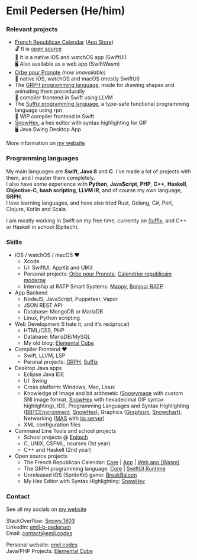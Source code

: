 # Emil Pedersen (He/him)

### Relevant projects

- [French Republican Calendar](https://emil.codes/projects/french-republican-calendar/) ([App Store](https://apps.apple.com/fr/app/calendrier-republicain-moderne/id1509106182))  
🔓 It is [open source](https://github.com/Snowy1803/FrenchRepublicanCalendar)  
📱 It is a native iOS and watchOS app (SwiftUI)   
🖥 Also available as a web app (SwiftWasm)  
- [Orbe pour Pronote](https://emil.codes/projects/orbe-pour-pronote/) *(now unavailable)*  
📱 native iOS, watchOS and macOS (mostly SwiftUI)
- The [GRPH programming language](https://github.com/grph-lang/grph), made for drawing shapes and animating them procedurally  
📘 compiler frontend in Swift using LLVM
- The [Suffix programming language](https://github.com/Snowy1803/suffix-lang), a type-safe functional programming language using rpn  
📘 WIP compiler frontend in Swift
- [SnowHex](https://github.com/Snowy1803/SnowHex), a hex editor with syntax highlighting for GIF  
🖥 Java Swing Desktop App

More information on [my website](https://emil.codes)

### Programming languages

My main languages are **Swift**, **Java 8** and **C**. I've made a lot of projects with them, and I master them completely.  
I also have some experience with **Python**, **JavaScript**, **PHP**, **C++**, **Haskell**, **Objective-C**, **bash scripting**, **LLVM IR**, and of course my own language, **GRPH**.  
I love learning languages, and have also tried Rust, Golang, C#, Perl, Clojure, Kotlin and Scala.

I am mostly working in Swift on my free time, currently on [Suffix](https://github.com/Snowy1803/suffix-lang), and C++ or Haskell in school (Epitech).

### Skills

 - iOS / watchOS / macOS :heart:
    - Xcode
    - UI: SwiftUI, AppKit and UIKit
    - Personal projects: [Orbe pour Pronote](https://apps.apple.com/fr/app/orbe-pour-pronote/id1508406857), [Calendrier républicain moderne](https://apps.apple.com/fr/app/calendrier-republicain-moderne/id1509106182)
    - Internship at RATP Smart Systems: [Mappy](https://apps.apple.com/fr/app/mappy/id313834655), [Bonjour RATP](https://apps.apple.com/fr/app/bonjour-ratp/id507107090)
 - App Backend
    - NodeJS, JavaScript, Puppeteer, Vapor
    - JSON REST API
    - Database: MongoDB or MariaDB
    - Linux, Python scripting
 - Web Development (I hate it, and it's reciprocal)
    - HTML/CSS, PHP
    - Database: MariaDB/MySQL
    - My old blog: [Elemental Cube](https://ec.emil.codes)
 - Compiler Frontend :heart:
    - Swift, LLVM, LSP
    - Peronal projects: [GRPH](https://github.com/grph-lang/grph), [Suffix](https://github.com/Snowy1803/suffix-lang)
 - Desktop Java apps
    - Eclipse Java IDE
    - UI: Swing
    - Cross platform: Windows, Mac, Linux
    - Knowledge of Image and bit arithmetic ([Snowymage](https://ec.emil.codes/product/11) with custom SNI image format, [SnowHex](https://ec.emil.codes/product/10) with hexadecimal GIF syntax highlighting), IDE, Programming Languages and Syntax Highlighting ([BBTCEnvironment](https://ec.emil.codes/product/6), [SnowHex](https://ec.emil.codes/product/10)), Graphics ([Graphism](https://ec.emil.codes/product/4), [Snowchart](https://ec.emil.codes/product/5)), Networking ([MAS](https://ec.emil.codes/product/2) with [its server](https://ec.emil.codes/product/8))
    - XML configuration files
  - Command Line Tools and school projects
    - School projects @ [Epitech](https://www.epitech.eu/)
    - C, UNIX, CSFML, ncurses (1st year)
    - C++ and Haskell (2nd year)
  - Open source projects
    - The French Republican Calendar: [Core](https://github.com/Snowy1803/FrenchRepublicanCalendarCore) | [App](https://github.com/Snowy1803/FrenchRepublicanCalendar) | [Web app (Wasm)](https://github.com/Snowy1803/FrenchRepublicanCalendarWeb)
    - The GRPH programming language: [Core](https://github.com/grph-lang/grph) | [SwiftUI Runtime](https://github.com/Snowy1803/Graphism-Swift)
    - Unreleased iOS (SpriteKit) game: [BreakBaloon](https://github.com/Snowy1803/BreakBaloon-mobile)
    - My Hex Editor with Syntax Highlighting: [SnowHex](https://github.com/Snowy1803/SnowHex)

### Contact

See all my socials on [my website](https://emil.codes/socials/)

StackOverflow: [Snowy_1803](https://stackoverflow.com/users/6551357/snowy-1803)  
LinkedIn: [emil-b-pedersen](https://www.linkedin.com/in/emil-b-pedersen/)  
Email: [contact@emil.codes](mailto:contact@emil.codes)

Personal website: [emil.codes](https://emil.codes)  
Java/PHP Projects: [Elemental Cube](https://ec.emil.codes)

